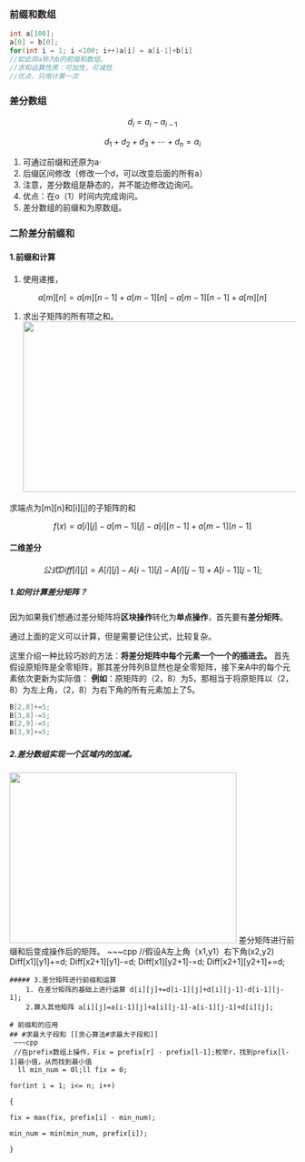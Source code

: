 ### 前缀和数组

```cpp
int a[100];
a[0] = b[0];
for(int i = 1; i <100; i++)a[i] = a[i-1]+b[i]
//如此将a称为b的前缀和数组。
//求和运算性质：可加性，可减性
//优点，只用计算一次
```

### 差分数组


$$ d_i =  a_i - a_{i-1} $$



$$d_1 +d_2 +d_3+\cdots+d_n=a_i$$


1.  可通过前缀和还原为a·
2.  后缀区间修改（修改一个d，可以改变后面的所有a）
3.  注意，差分数组是静态的，并不能边修改边询问。
4.  优点：在o（1）时间内完成询问。
5.  差分数组的前缀和为原数组。

### 二阶差分前缀和

#### 1.前缀和计算

1.  使用递推，


$$a[m][n] = a[m][n-1] + a[m-1][n] - a[m-1][n-1] + a[m][n]  $$


1.  求出子矩阵的所有项之和。 <img src="https://note.youdao.com/yws/public/resource/fc9c2070f765ded4cfa21b7a9563b0c1/xmlnote/WEBRESOURCE0172371e2a1395221148ed082f447ada/519" width="500" height="300" />

求端点为\[m]\[n]和\[i]\[j]的子矩阵的和


$$f(x)= a[i][j]-a[m-1][j]-a[i][n-1]+a[m-1][n-1]$$

#### 二维差分
$$
公式  Diff[i][j]=A[i][j]-A[i-1][j]-A[i][j-1]+A[i-1][j-1];
$$

##### 1.**如何计算差分矩阵**？

因为如果我们想通过差分矩阵将**区块操作**转化为**单点操作**，首先要有**差分矩阵**。

通过上面的定义可以计算，但是需要记住公式，比较复杂。

这里介绍一种比较巧妙的方法：**将差分矩阵中每个元素一个一个的插进去。**
首先假设原矩阵是全零矩阵，那其差分阵列B显然也是全零矩阵，接下来A中的每个元素依次更新为实际值：
**例如**：原矩阵的（2，8）为5，那相当于将原矩阵以（2，8）为左上角，（2，8）为右下角的所有元素加上了5。 

~~~c++
B[2,8]+=5;
B[3,8]-=5;
B[2,9]-=5;
B[3,9]+=5;
~~~


##### 2.差分数组实现一个区域内的加减。   
<img src="https://note.youdao.com/yws/public/resource/fc9c2070f765ded4cfa21b7a9563b0c1/xmlnote/WEBRESOURCE7d1fe706e5d32c3caeb948eb514882a2/541" width="400" height="300" />
差分矩阵进行前缀和后变成操作后的矩阵。
~~~cpp
//假设A左上角（x1,y1）右下角(x2,y2)
Diff[x1][y1]+=d;
Diff[x2+1][y1]-=d;
Diff[x1][y2+1]-=d;
Diff[x2+1][y2+1]+=d;

~~~
##### 3.差分矩阵进行前缀和运算
	1. 在差分矩阵的基础上进行运算 d[i][j]+=d[i-1][j]+d[i][j-1]-d[i-1][j-1]; 
	2.算入其他矩阵 a[i][j]=a[i-1][j]+a[i][j-1]-a[i-1][j-1]+d[i][j];  

# 前缀和的应用
## #求最大子段和 [[贪心算法#求最大子段和]]
 ~~~cpp
 //在prefix数组上操作，Fix = prefix[r] - prefix[l-1];枚举r，找到prefix[l-1]最小值，从而找到最小值
  ll min_num = 0l;ll fix = 0;

for(int i = 1; i<= n; i++)

{

fix = max(fix, prefix[i] - min_num);

min_num = min(min_num, prefix[i]);

}
 ~~~